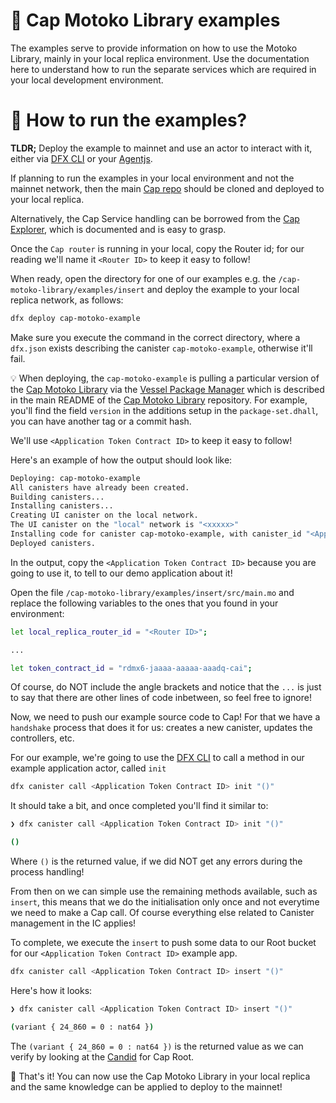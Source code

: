 # 🦖 Cap Motoko Library examples

The examples serve to provide information on how to use the Motoko Library, mainly in your local replica environment. Use the documentation here to understand how to run the separate services which are required in your local development environment.

# 🤔 How to run the examples?

**TLDR;** Deploy the example to mainnet and use an actor to interact with it, either via [DFX CLI](https://sdk.dfinity.org/docs/developers-guide/cli-reference.html) or your [Agentjs](https://github.com/dfinity/agent-js).

If planning to run the examples in your local environment and not the mainnet network, then the main [Cap repo](https://github.com/Psychedelic/cap) should be cloned and deployed to your local replica.

Alternatively, the Cap Service handling can be borrowed from the [Cap Explorer](https://github.com/Psychedelic/cap-explorer), which is documented and is easy to grasp.

Once the `Cap router` is running in your local, copy the Router id; for our reading we'll name it `<Router ID>` to keep it easy to follow!

When ready, open the directory for one of our examples e.g. the `/cap-motoko-library/examples/insert` and deploy the example to your local replica network, as follows:

```sh
dfx deploy cap-motoko-example
```

Make sure you execute the command in the correct directory, where a `dfx.json` exists describing the canister `cap-motoko-example`, otherwise it'll fail.

💡 When deploying, the `cap-motoko-example` is pulling a particular version of the [Cap Motoko Library](https://github.com/Psychedelic/cap-motoko-library) via the [Vessel Package Manager](https://github.com/dfinity/vessel/releases) which is described in the main README of the [Cap Motoko Library](https://github.com/Psychedelic/cap-motoko-library) repository. For example, you'll find the field `version` in the additions setup in the `package-set.dhall`, you can have another tag or a commit hash.

We'll use `<Application Token Contract ID>` to keep it easy to follow!

Here's an example of how the output should look like:

```sh
Deploying: cap-motoko-example
All canisters have already been created.
Building canisters...
Installing canisters...
Creating UI canister on the local network.
The UI canister on the "local" network is "<xxxxx>"
Installing code for canister cap-motoko-example, with canister_id "<Application Token Contract ID>"
Deployed canisters.
```

In the output, copy the `<Application Token Contract ID>` because you are going to use it, to tell to our demo application about it!

Open the file  `/cap-motoko-library/examples/insert/src/main.mo` and replace the following variables to the ones that you found in your environment:

```sh
let local_replica_router_id = "<Router ID>";

...

let token_contract_id = "rdmx6-jaaaa-aaaaa-aaadq-cai";
```

Of course, do NOT include the angle brackets and notice that the `...` is just to say that there are other lines of code inbetween, so feel free to ignore!

Now, we need to push our example source code to Cap! For that we have a `handshake` process that does it for us: creates a new canister, updates the controllers, etc.

For our example, we're going to use the [DFX CLI]() to call a method in our example application actor, called `init`

```sh
dfx canister call <Application Token Contract ID> init "()"
```

It should take a bit, and once completed you'll find it similar to:

```sh
❯ dfx canister call <Application Token Contract ID> init "()"

()
```

Where `()` is the returned value, if we did NOT get any errors during the process handling!

From then on we can simple use the remaining methods available, such as `insert`, this means that we do the initialisation only once and not everytime we need to make a Cap call. Of course everything else related to Canister management in the IC applies!

To complete, we execute the `insert` to push some data to our Root bucket for our `<Application Token Contract ID>` example app.

```sh
dfx canister call <Application Token Contract ID> insert "()"
```

Here's how it looks:

```sh
❯ dfx canister call <Application Token Contract ID> insert "()"

(variant { 24_860 = 0 : nat64 })
```

The `(variant { 24_860 = 0 : nat64 })` is the returned value as we can verify by looking at the [Candid](https://github.com/Psychedelic/cap/blob/main/candid/root.did#L57) for Cap Root.

👋 That's it! You can now use the Cap Motoko Library in your local replica and the same knowledge can be applied to deploy to the mainnet!
